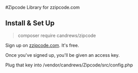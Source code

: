 #Zipcode Library for zzipcode.com

## Install & Set Up

>composer require candrews/zipcode

Sign up on [zzipcode.com](http://zzipcode.com). It's free.

Once you've signed up, you'll be given an access key.

Plug that key into /vendor/candrews/Zipcode/src/config.php